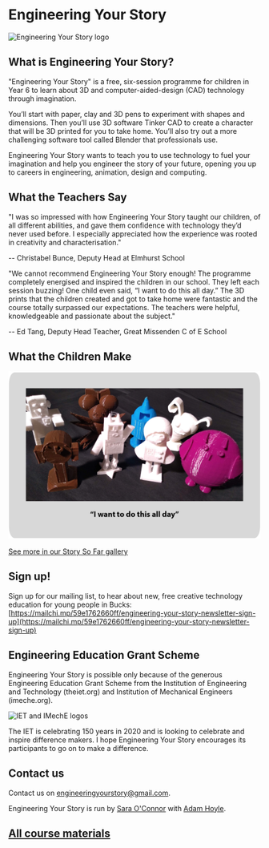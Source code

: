 # Engineering Your Story

![Engineering Your Story logo](assets/LogoTheFourthLong.png)

## What is Engineering Your Story?
"Engineering Your Story" is a free, six-session programme for children in Year 6 to learn about 3D and computer-aided-design (CAD) technology through imagination.

You’ll start with paper, clay and 3D pens to experiment with shapes and dimensions. Then you’ll use 3D software Tinker CAD to create a character that will be 3D printed for you to take home. You’ll also try out a more challenging software tool called Blender that professionals use.

Engineering Your Story wants to teach you to use technology to fuel your imagination and help you engineer the story of your future, opening you up to careers in engineering, animation, design and computing.

## What the Teachers Say
"I was so impressed with how Engineering Your Story taught our children, of all different abilities, and gave them confidence with technology they’d never used before. I especially appreciated how the experience was rooted in creativity and characterisation."

-- Christabel Bunce, Deputy Head at Elmhurst School

"We cannot recommend Engineering Your Story enough! The programme completely energised and inspired the children in our school. They left each session buzzing! One child even said, “I want to do this all day.” The 3D prints that the children created and got to take home were fantastic and the course totally surpassed our expectations. The teachers were helpful, knowledgeable and passionate about the subject."

-- Ed Tang, Deputy Head Teacher, Great Missenden C of E School

## What the Children Make

![Young engineers](assets/MainImageWithQuote.png)

[See more in our Story So Far gallery](story_so_far)

## Sign up!
Sign up for our mailing list, to hear about new, free creative technology education for young people in Bucks: [https://mailchi.mp/59e1762660ff/engineering-your-story-newsletter-sign-up](https://mailchi.mp/59e1762660ff/engineering-your-story-newsletter-sign-up)

## Engineering Education Grant Scheme
Engineering Your Story is possible only because of the generous Engineering Education Grant Scheme from the Institution of Engineering and Technology (theiet.org) and Institution of Mechanical Engineers (imeche.org).

![IET and IMechE logos](assets/IET_IMechE_logo.png)

The IET is celebrating 150 years in 2020 and is looking to celebrate and inspire difference makers. I hope Engineering Your Story encourages its participants to go on to make a difference.

## Contact us
Contact us on engineeringyourstory@gmail.com.

Engineering Your Story is run by [Sara O'Connor](https://github.com/saramoohead) with [Adam Hoyle](https://github.com/atomoil).

## [All course materials](session_list)
